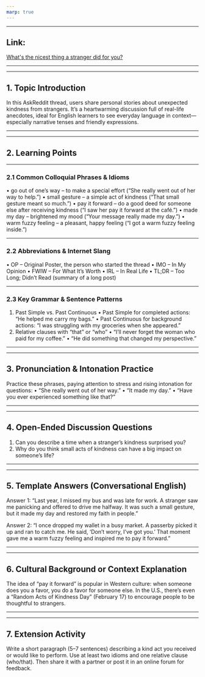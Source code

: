 ```yaml
---
marp: true
---
```


---

## Link:
[What's the nicest thing a stranger did for you?](https://www.reddit.com/r/AskReddit/comments/7pgw1y/whats_the_nicest_thing_a_stranger_did_for_you/)

---

---

## 1. Topic Introduction
In this AskReddit thread, users share personal stories about unexpected kindness from strangers. It’s a heartwarming discussion full of real-life anecdotes, ideal for English learners to see everyday language in context—especially narrative tenses and friendly expressions.

---

---

## 2. Learning Points

---

### 2.1 Common Colloquial Phrases & Idioms
• go out of one’s way – to make a special effort (“She really went out of her way to help.”)
• small gesture – a simple act of kindness (“That small gesture meant so much.”)
• pay it forward – do a good deed for someone else after receiving kindness (“I saw her pay it forward at the café.”)
• made my day – brightened my mood (“Your message really made my day.”)
• warm fuzzy feeling – a pleasant, happy feeling (“I got a warm fuzzy feeling inside.”)

---

### 2.2 Abbreviations & Internet Slang
• OP – Original Poster, the person who started the thread
• IMO – In My Opinion
• FWIW – For What It’s Worth
• IRL – In Real Life
• TL;DR – Too Long; Didn’t Read (summary of a long post)

---

### 2.3 Key Grammar & Sentence Patterns
1) Past Simple vs. Past Continuous
• Past Simple for completed actions: “He helped me carry my bags.”
• Past Continuous for background actions: “I was struggling with my groceries when she appeared.”
2) Relative clauses with “that” or “who”
• “I’ll never forget the woman who paid for my coffee.”
• “He did something that changed my perspective.”

---

---

## 3. Pronunciation & Intonation Practice
Practice these phrases, paying attention to stress and rising intonation for questions:
• “She really went out of her way.”
• “It made my day.”
• “Have you ever experienced something like that?”

---

---

## 4. Open-Ended Discussion Questions
1) Can you describe a time when a stranger’s kindness surprised you?
2) Why do you think small acts of kindness can have a big impact on someone’s life?

---

---

## 5. Template Answers (Conversational English)
Answer 1:
“Last year, I missed my bus and was late for work. A stranger saw me panicking and offered to drive me halfway. It was such a small gesture, but it made my day and restored my faith in people.”

Answer 2:
“I once dropped my wallet in a busy market. A passerby picked it up and ran to catch me. He said, ‘Don’t worry, I’ve got you.’ That moment gave me a warm fuzzy feeling and inspired me to pay it forward.”

---

---

## 6. Cultural Background or Context Explanation
The idea of “pay it forward” is popular in Western culture: when someone does you a favor, you do a favor for someone else. In the U.S., there’s even a “Random Acts of Kindness Day” (February 17) to encourage people to be thoughtful to strangers.

---

---

## 7. Extension Activity
Write a short paragraph (5–7 sentences) describing a kind act you received or would like to perform. Use at least two idioms and one relative clause (who/that). Then share it with a partner or post it in an online forum for feedback.